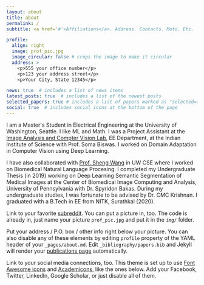```yaml
---
layout: about
title: about
permalink: /
subtitle: <a href='#'>Affiliations</a>. Address. Contacts. Moto. Etc.

profile:
  align: right
  image: prof_pic.jpg
  image_circular: false # crops the image to make it circular
  address: >
    <p>555 your office number</p>
    <p>123 your address street</p>
    <p>Your City, State 12345</p>

news: true  # includes a list of news items
latest_posts: true  # includes a list of the newest posts
selected_papers: true # includes a list of papers marked as "selected={true}"
social: true  # includes social icons at the bottom of the page
---
```


I am a Master's Student in Electrical Engineering at the University of Washington, Seattle. I like ML and Math. I was a Project Assistant at the [Image Analysis and Compter Vision Lab](https://sites.google.com/iisc.ac.in/somabiswas/iacv-lab-iisc), EE Department, at the Indian Institute of Science with Prof. Soma Biswas. I worked on Domain Adaptation in Computer Vision using Deep Learning.

I have also collaborated with [Prof. Sheng Wang]() in UW CSE where I worked on Biomedical Natural Language Procesing.
I completed my Undergraduate Thesis (in 2019) working on Deep Learning Semantic Segmentation of Medical Images at the Center of  Biomedical Image Computing and Analysis, University of Pennsylvania with Dr. Spyridon Bakas. During my undergraduate studies, I was fortunate to be advised by Dr. CMC Krishnan. 
I graduated with a B.Tech in EE from NITK, Surathkal (2020).</p>

Link to your favorite [subreddit](http://reddit.com). You can put a picture in, too. The code is already in, just name your picture `prof_pic.jpg` and put it in the `img/` folder.

Put your address / P.O. box / other info right below your picture. You can also disable any of these elements by editing `profile` property of the YAML header of your `_pages/about.md`. Edit `_bibliography/papers.bib` and Jekyll will render your [publications page](/al-folio/publications/) automatically.

Link to your social media connections, too. This theme is set up to use [Font Awesome icons](http://fortawesome.github.io/Font-Awesome/) and [Academicons](https://jpswalsh.github.io/academicons/), like the ones below. Add your Facebook, Twitter, LinkedIn, Google Scholar, or just disable all of them.
